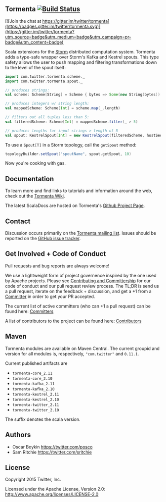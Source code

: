 ## Tormenta [![Build Status](https://secure.travis-ci.org/twitter/tormenta.png)](http://travis-ci.org/twitter/tormenta)

[![Join the chat at https://gitter.im/twitter/tormenta](https://badges.gitter.im/twitter/tormenta.svg)](https://gitter.im/twitter/tormenta?utm_source=badge&utm_medium=badge&utm_campaign=pr-badge&utm_content=badge)

Scala extensions for the [Storm](https://github.com/nathanmarz/storm) distributed computation system. Tormenta adds a type-safe wrapper over Storm's Kafka and Kestrel spouts. This type safety allows the user to push mapping and filtering transformations down to the level of the spout itself:

```scala
import com.twitter.tormenta.scheme._
import com.twitter.tormenta.spout._

// produces strings:
val scheme: Scheme[String] = Scheme { bytes => Some(new String(bytes)) }

// produces integers w/ string length:
val mappedScheme: Scheme[Int] = scheme.map(_.length)

// filters out all tuples less than 5:
val filteredScheme: Scheme[Int] = mappedScheme.filter(_ > 5)

// produces lengths for input strings > length of 5
val spout: KestrelSpout[Int] = new KestrelSpout(filteredScheme, hostSeq, "spout")
```

To use a `Spout[T]` in a Storm topology, call the `getSpout` method:

```scala
topologyBuilder.setSpout("spoutName", spout.getSpout, 10)
```

Now you're cooking with gas.

## Documentation

To learn more and find links to tutorials and information around the web, check out the [Tormenta Wiki](https://github.com/twitter/tormenta/wiki).

The latest ScalaDocs are hosted on Tormenta's [Github Project Page](http://twitter.github.io/tormenta).

## Contact

Discussion occurs primarily on the [Tormenta mailing list](https://groups.google.com/forum/#!forum/tormenta-user). Issues should be reported on the [GitHub issue tracker](https://github.com/twitter/tormenta/issues).

## Get Involved + Code of Conduct
Pull requests and bug reports are always welcome!

We use a lightweight form of project governence inspired by the one used by Apache projects.
Please see [Contributing and Committership](https://github.com/twitter/analytics-infra-governance#contributing-and-committership) for our code of conduct and our pull request review process.
The TL;DR is send us a pull request, iterate on the feedback + discussion, and get a +1 from a [Committer](COMMITTERS.md) in order to get your PR accepted.

The current list of active committers (who can +1 a pull request) can be found here: [Committers](COMMITTERS.md)

A list of contributors to the project can be found here: [Contributors](https://github.com/twitter/tormenta/graphs/contributors)

## Maven

Tormenta modules are available on Maven Central. The current groupid and version for all modules is, respectively, `"com.twitter"` and  `0.11.1`.

Current published artifacts are

* `tormenta-core_2.11`
* `tormenta-core_2.10`
* `tormenta-kafka_2.11`
* `tormenta-kafka_2.10`
* `tormenta-kestrel_2.11`
* `tormenta-kestrel_2.10`
* `tormenta-twitter_2.11`
* `tormenta-twitter_2.10`

The suffix denotes the scala version.

## Authors

* Oscar Boykin <https://twitter.com/posco>
* Sam Ritchie <https://twitter.com/sritchie>

## License

Copyright 2015 Twitter, Inc.

Licensed under the Apache License, Version 2.0: http://www.apache.org/licenses/LICENSE-2.0

